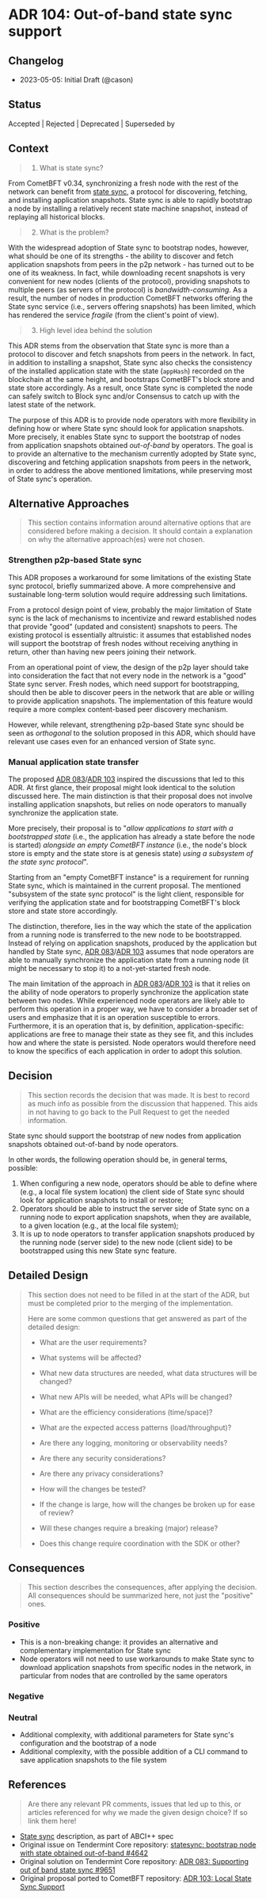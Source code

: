 # ADR 104: Out-of-band state sync support

## Changelog

- 2023-05-05: Initial Draft (@cason)

## Status

Accepted | Rejected | Deprecated | Superseded by

## Context

> 1. What is state sync?

From CometBFT v0.34, synchronizing a fresh node with the rest of the network
can benefit from [state sync][state-sync], a protocol for discovering,
fetching, and installing application snapshots.
State sync is able to rapidly bootstrap a node by installing a relatively
recent state machine snapshot, instead of replaying all historical blocks.

> 2. What is the problem?

With the widespread adoption of State sync to bootstrap nodes, however,
what should be one of its strengths - the ability to discover and fetch
application snapshots from peers in the p2p network - has turned out to be one
of its weakness.
In fact, while downloading recent snapshots is very convenient for new nodes
(clients of the protocol), providing snapshots to multiple peers (as servers of
the protocol) is _bandwidth-consuming_.
As a result, the number of nodes in production CometBFT networks offering the
State sync service (i.e., servers offering snapshots) has been limited, which
has rendered the service _fragile_ (from the client's point of view).

> 3. High level idea behind the solution

This ADR stems from the observation that State sync is more than a protocol to
discover and fetch snapshots from peers in the network.
In fact, in addition to installing a snapshot, State sync also checks the
consistency of the installed application state with the state (`appHash`)
recorded on the blockchain at the same height, and bootstraps CometBFT's block
store and state store accordingly.
As a result, once State sync is completed the node can safely switch to Block
sync and/or Consensus to catch up with the latest state of the network.

The purpose of this ADR is to provide node operators with more flexibility in
defining how or where State sync should look for application snapshots.
More precisely, it enables State sync to support the bootstrap of nodes from
application snapshots obtained _out-of-band_ by operators.
The goal is to provide an alternative to the mechanism currently adopted by
State sync, discovering and fetching application snapshots from peers in the
network, in order to address the above mentioned limitations, while preserving
most of State sync's operation.

## Alternative Approaches

> This section contains information around alternative options that are considered
> before making a decision. It should contain a explanation on why the alternative
> approach(es) were not chosen.

### Strengthen p2p-based State sync

This ADR proposes a workaround for some limitations of the existing State sync
protocol, briefly summarized above. A more comprehensive and sustainable
long-term solution would require addressing such limitations.

From a protocol design point of view, probably the major limitation of State
sync is the lack of mechanisms to incentivize and reward established nodes that
provide "good" (updated and consistent) snapshots to peers.
The existing protocol is essentially altruistic: it assumes that established
nodes will support the bootstrap of fresh nodes without receiving anything in
return, other than having new peers joining their network.

From an operational point of view, the design of the p2p layer should take into
consideration the fact that not every node in the network is a "good" State
sync server. Fresh nodes, which need support for bootstrapping, should then be
able to discover peers in the network that are able or willing to provide
application snapshots.
The implementation of this feature would require a more complex content-based
peer discovery mechanism.

However, while relevant, strengthening p2p-based State sync should be seen as
_orthogonal_ to the solution proposed in this ADR, which should have relevant use
cases even for an enhanced version of State sync.


### Manual application state transfer

The proposed [ADR 083][adr083]/[ADR 103][adr103] inspired the discussions that
led to this ADR. At first glance, their proposal might look identical to the
solution discussed here. The main distinction is that their proposal does not
involve installing application snapshots, but relies on node operators to
manually synchronize the application state.

More precisely, their proposal is to
"_allow applications to start with a bootstrapped state_
(i.e., the application has already a state before the node is started)
_alongside an empty CometBFT instance_
(i.e., the node's block store is empty and the state store is at genesis state)
_using a subsystem of the state sync protocol_".

Starting from an "empty CometBFT instance" is a requirement for running State
sync, which is maintained in the current proposal.
The mentioned "subsystem of the state sync protocol" is the light client,
responsible for verifying the application state and for bootstrapping
CometBFT's block store and state store accordingly.

The distinction, therefore, lies in the way which the state of the application
from a running node is transferred to the new node to be bootstrapped.
Instead of relying on application snapshots, produced by the application but
handled by State sync, [ADR 083][adr083]/[ADR 103][adr103] assumes that node
operators are able to manually synchronize the application state from a running
node (it might be necessary to stop it) to a not-yet-started fresh node.

The main limitation of the approach in [ADR 083][adr083]/[ADR 103][adr103] is that it relies on the ability of node
operators to properly synchronize the application state between two nodes.
While experienced node operators are likely able to perform this operation in a
proper way, we have to consider a broader set of users and emphasize that it is
an operation susceptible to errors.
Furthermore, it is an operation that is, by definition, application-specific:
applications are free to manage their state as they see fit, and this includes
how and where the state is persisted.
Node operators would therefore need to know the specifics of each application
in order to adopt this solution.

## Decision

> This section records the decision that was made.
> It is best to record as much info as possible from the discussion that happened.
> This aids in not having to go back to the Pull Request to get the needed information.

State sync should support the bootstrap of new nodes from application snapshots
obtained out-of-band by node operators.

In other words, the following operation should be, in general terms, possible:

1. When configuring a new node, operators should be able to define where (e.g.,
   a local file system location) the client side of State sync should look for
   application snapshots to install or restore;
1. Operators should be able to instruct the server side of State sync on a
   running node to export application snapshots, when they are available,
   to a given location (e.g., at the local file system);
1. It is up to node operators to transfer application snapshots produced by the
   running node (server side) to the new node (client side) to be bootstrapped
   using this new State sync feature.


## Detailed Design

> This section does not need to be filled in at the start of the ADR, but must
> be completed prior to the merging of the implementation.
>
> Here are some common questions that get answered as part of the detailed design:
>
> - What are the user requirements?
>
> - What systems will be affected?
>
> - What new data structures are needed, what data structures will be changed?
>
> - What new APIs will be needed, what APIs will be changed?
>
> - What are the efficiency considerations (time/space)?
>
> - What are the expected access patterns (load/throughput)?
>
> - Are there any logging, monitoring or observability needs?
>
> - Are there any security considerations?
>
> - Are there any privacy considerations?
>
> - How will the changes be tested?
>
> - If the change is large, how will the changes be broken up for ease of review?
>
> - Will these changes require a breaking (major) release?
>
> - Does this change require coordination with the SDK or other?

## Consequences

> This section describes the consequences, after applying the decision. All
> consequences should be summarized here, not just the "positive" ones.

### Positive

- This is a non-breaking change: it provides an alternative and complementary
  implementation for State sync
- Node operators will not need to use workarounds to make State sync to download
  application snapshots from specific nodes in the network, in particular from
  nodes that are controlled by the same operators

### Negative

### Neutral

- Additional complexity, with additional parameters for State sync's
  configuration and the bootstrap of a node
- Additional complexity, with the possible addition of a CLI command to save
  application snapshots to the file system

## References

> Are there any relevant PR comments, issues that led up to this, or articles
> referenced for why we made the given design choice? If so link them here!

- [State sync][state-sync] description, as part of ABCI++ spec
- Original issue on Tendermint Core repository: [statesync: bootstrap node with state obtained out-of-band #4642][original-issue]
- Original solution on Tendermint Core repository: [ADR 083: Supporting out of band state sync #9651][adr083]
- Original proposal ported to CometBFT repository: [ADR 103: Local State Sync Support][adr103]

[state-sync]: https://github.com/cometbft/cometbft/blob/main/spec/abci/abci%2B%2B_app_requirements.md#state-sync
[original-issue]: https://github.com/tendermint/tendermint/issues/4642
[adr083]: https://github.com/tendermint/tendermint/pull/9651
[adr103]: https://github.com/cometbft/cometbft/pull/729
